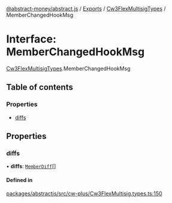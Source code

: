 [@abstract-money/abstract.js](../README.md) / [Exports](../modules.md) / [Cw3FlexMultisigTypes](../modules/Cw3FlexMultisigTypes.md) / MemberChangedHookMsg

# Interface: MemberChangedHookMsg

[Cw3FlexMultisigTypes](../modules/Cw3FlexMultisigTypes.md).MemberChangedHookMsg

## Table of contents

### Properties

- [diffs](Cw3FlexMultisigTypes.MemberChangedHookMsg.md#diffs)

## Properties

### diffs

• **diffs**: [`MemberDiff`](Cw3FlexMultisigTypes.MemberDiff.md)[]

#### Defined in

[packages/abstractjs/src/cw-plus/Cw3FlexMultisig.types.ts:150](https://github.com/Abstract-OS/abstract.js/blob/c46b309/packages/abstractjs/src/cw-plus/Cw3FlexMultisig.types.ts#L150)
